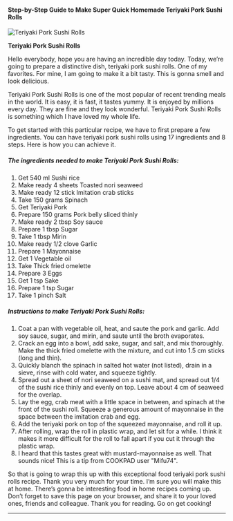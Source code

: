             

#### Step-by-Step Guide to Make Super Quick Homemade Teriyaki Pork Sushi Rolls

![Teriyaki Pork Sushi Rolls](https://img-global.cpcdn.com/recipes/5285713705697280/751x532cq70/teriyaki-pork-sushi-rolls-recipe-main-photo.jpg)

**Teriyaki Pork Sushi Rolls**

Hello everybody, hope you are having an incredible day today. Today, we’re going to prepare a distinctive dish, teriyaki pork sushi rolls. One of my favorites. For mine, I am going to make it a bit tasty. This is gonna smell and look delicious.

Teriyaki Pork Sushi Rolls is one of the most popular of recent trending meals in the world. It is easy, it is fast, it tastes yummy. It is enjoyed by millions every day. They are fine and they look wonderful. Teriyaki Pork Sushi Rolls is something which I have loved my whole life.

To get started with this particular recipe, we have to first prepare a few ingredients. You can have teriyaki pork sushi rolls using 17 ingredients and 8 steps. Here is how you can achieve it.

##### The ingredients needed to make Teriyaki Pork Sushi Rolls:

1.  Get 540 ml Sushi rice
2.  Make ready 4 sheets Toasted nori seaweed
3.  Make ready 12 stick Imitation crab sticks
4.  Take 150 grams Spinach
5.  Get Teriyaki Pork
6.  Prepare 150 grams Pork belly sliced thinly
7.  Make ready 2 tbsp Soy sauce
8.  Prepare 1 tbsp Sugar
9.  Take 1 tbsp Mirin
10.  Make ready 1/2 clove Garlic
11.  Prepare 1 Mayonnaise
12.  Get 1 Vegetable oil
13.  Take Thick fried omelette
14.  Prepare 3 Eggs
15.  Get 1 tsp Sake
16.  Prepare 1 tsp Sugar
17.  Take 1 pinch Salt

##### Instructions to make Teriyaki Pork Sushi Rolls:

1.  Coat a pan with vegetable oil, heat, and saute the pork and garlic. Add soy sauce, sugar, and mirin, and saute until the broth evaporates.
2.  Crack an egg into a bowl, add sake, sugar, and salt, and mix thoroughly. Make the thick fried omelette with the mixture, and cut into 1.5 cm sticks (long and thin).
3.  Quickly blanch the spinach in salted hot water (not listed), drain in a sieve, rinse with cold water, and squeeze tightly.
4.  Spread out a sheet of nori seaweed on a sushi mat, and spread out 1/4 of the sushi rice thinly and evenly on top. Leave about 4 cm of seaweed for the overlap.
5.  Lay the egg, crab meat with a little space in between, and spinach at the front of the sushi roll. Squeeze a generous amount of mayonnaise in the space between the imitation crab and egg.
6.  Add the teriyaki pork on top of the squeezed mayonnaise, and roll it up.
7.  After rolling, wrap the roll in plastic wrap, and let sit for a while. I think it makes it more difficult for the roll to fall apart if you cut it through the plastic wrap.
8.  I heard that this tastes great with mustard-mayonnaise as well. That sounds nice! This is a tip from COOKPAD user "Mifu74".

So that is going to wrap this up with this exceptional food teriyaki pork sushi rolls recipe. Thank you very much for your time. I’m sure you will make this at home. There’s gonna be interesting food in home recipes coming up. Don’t forget to save this page on your browser, and share it to your loved ones, friends and colleague. Thank you for reading. Go on get cooking!

* * *